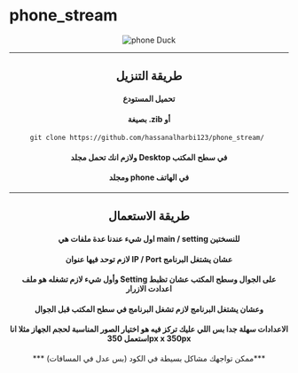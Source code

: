 # phone_stream
<center>
 
 ![phone Duck](https://user-images.githubusercontent.com/76629405/159698792-0d992ebb-79e8-4c3d-b56d-fdf08df4ed5c.png)
 
 </cetner>
<hr>

<h2> طريقة التنزيل </h2>
<h4>تحميل المستودع</h4>
<h4>بصيغة .zib أو </h4>

```git clone https://github.com/hassanalharbi123/phone_stream/ ```
<h4>ولازم انك تحمل مجلد Desktop في سطح المكتب</h4>
<h4>ومجلد phone في الهاتف</h4>
 
<hr>

<h2>طريقة الاستعمال </h2>
<h4>اول شيء عندنا عدة ملفات هي main / setting للنسختين</h4>
<h4>لازم توحد فيها عنوان IP / Port عشان يشتغل البرنامج</h4>
<h4>وأول شيء لازم تشغله هو ملف Setting على الجوال وسطح المكتب عشان تظبط اعدادت الازرار</h4>
<h4>وعشان يشتغل البرنامج لازم تشغل البرنامج في سطح المكتب قبل الجوال</h4>
<h4>الاعدادات سهلة جدا بس اللي عليك تركز فيه هو اختيار الصور المناسبة لحجم الجهاز مثلا انا استعمل 350px x 350px</h4>

*** ممكن تواجهك مشاكل بسيطة في الكود (بس عدل في المسافات)***
